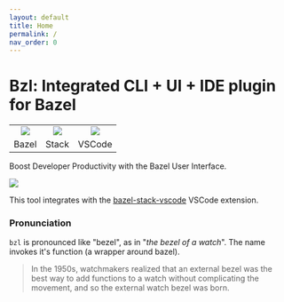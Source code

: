 ```yaml
---
layout: default
title: Home
permalink: /
nav_order: 0
---
```


# Bzl: Integrated CLI + UI + IDE plugin for Bazel

<table><tr>
<td style="text-align: center"><img src="https://upload.wikimedia.org/wikipedia/en/thumb/7/7d/Bazel_logo.svg/240px-Bazel_logo.svg.png" style="max-width: 120px" /></td>
<td style="text-align: center"><img src="https://user-images.githubusercontent.com/50580/78734740-486ba400-7906-11ea-89fa-f207544de185.png" style="max-width: 100px"  /></td>
<td style="text-align: center"><img src="https://user-images.githubusercontent.com/29654835/27530004-e789a11e-5a13-11e7-8a34-870da7e678ac.PNG" style="max-width: 120px"  /></td>
</tr><tr>
<td style="text-align: center">Bazel</td>
<td style="text-align: center">Stack</td>
<td style="text-align: center">VSCode</td>
</tr></table>

Boost Developer Productivity with the Bazel User Interface.

![](https://user-images.githubusercontent.com/50580/93263024-644f5d80-f762-11ea-936d-aeed0c5788a9.gif)

This tool integrates with the [bazel-stack-vscode](https://stackb.github.io/bazel-stack-vscode/) VSCode extension.

### Pronunciation

`bzl` is pronounced like "bezel", as in "*the bezel of a watch*". The name
invokes it's function (a wrapper around bazel).

> In the 1950s, watchmakers realized that an external bezel was the best way to
> add functions to a watch without complicating the movement, and so the
> external watch bezel was born.
